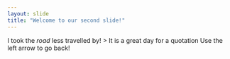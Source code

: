 ```yaml
---
layout: slide
title: "Welcome to our second slide!"
---
```

I took the *road* less travelled by! > It is a great day for a quotation
Use the left arrow to go back!
